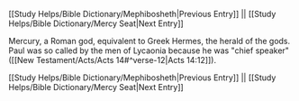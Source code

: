 [[Study Helps/Bible Dictionary/Mephibosheth|Previous Entry]]  ||  [[Study Helps/Bible Dictionary/Mercy Seat|Next Entry]]

 Mercury, a Roman god, equivalent to Greek Hermes, the herald of the gods. Paul was so called by the men of Lycaonia because he was "chief speaker" ([[New Testament/Acts/Acts 14#^verse-12|Acts 14:12]]).

[[Study Helps/Bible Dictionary/Mephibosheth|Previous Entry]]  ||  [[Study Helps/Bible Dictionary/Mercy Seat|Next Entry]]